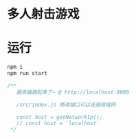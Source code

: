 # 多人射击游戏

# 运行

```javascript
npm i
npm run start

/**
   服务器跑起来了~ @ http://localhost:8000 

   /src/index.js 修改端口可以连接局域网

   const host = getNetworkIp();
   // const host = 'localhost'
 */
```